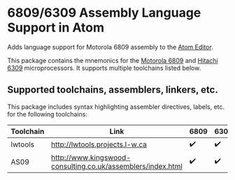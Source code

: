 # 6809/6309 Assembly Language Support in Atom

Adds language support for Motorola 6809 assembly to the [Atom Editor](https://atom.io).

This package contains the mnemonics for the
[Motorola 6809](https://en.wikipedia.org/wiki/Motorola_6809) and
[Hitachi 6309](https://en.wikipedia.org/wiki/Hitachi_6309)
microprocessors. It supports multiple toolchains listed below.

## Supported toolchains, assemblers, linkers, etc.

This package includes syntax highlighting assembler directives, labels, etc. for the following toolchains:

Toolchain | Link | 6809 | 6309
----------|------|------|-----
lwtools | http://lwtools.projects.l-w.ca | :heavy_check_mark: | :heavy_check_mark:
AS09 | http://www.kingswood-consulting.co.uk/assemblers/index.html | :heavy_check_mark: | :heavy_check_mark:
